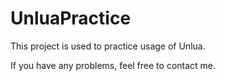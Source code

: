# UnluaPractice

This project is used to practice usage of Unlua.

If you have any problems, feel free to contact me.
